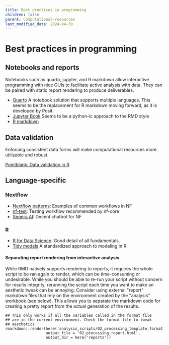 ```yaml
---
title: Best practices in programming
children: false
parent: Computational-resources
last_modified_date: 2024-04-30
---
```


# Best practices in programming

## Notebooks and reports

Notebooks such as quarto, jupyter, and R markdown allow interactive programming with nice GUIs to facilitate active analysis with data. They can be paired with static report rendering to produce deliverables.

- [Quarto](https://quarto.org/) A notebook solution that supports multiple languages. This seems to be the replacement for R markdown moving forward, as it is developed by Posit. 
- [Jupyter Book](https://jupyterbook.org/en/stable/intro.html) Seems to be a python-ic approach to the RMD style
- [R markdown](https://rmarkdown.rstudio.com/) 

## Data validation

Enforcing consistent data forms will make computational resources more utilizable and robust.

[Pointblank: Data validation in R](https://github.com/rstudio/pointblank)

## Language-specific

### Nextflow


- [Nextflow patterns](https://nextflow-io.github.io/patterns/): Examples of common workflows in NF
- [nf-test](https://www.nf-test.com/): Testing workflow recommended by nf-core
- [Seqera AI](https://seqera.io/ask-ai/chat): Decent chatbot for NF 

### R

- [R for Data Science](https://r4ds.hadley.nz/): Good detail of all fundamentals.
- [Tidy models](https://www.tidymodels.org/start/models/) A standardized approach to modeling in R

#### Separating report rendering from interactive analysis

While RMD natively supports rendering to reports, it requires the whole script to be ran again to render, which can be time-consuming or undesirable. While you should be able to re-run your script without concern for results integrity, rerunning the script each time you want to make an aesthetic tweak can be annoying. Consider using external "report" markdown files that rely on the environment created by the "analysis" workbook (see below). This allows you to separate the markdown code for creating a pretty report from the actual generation of the results. 

```{r}
## This only works if all the variables called in the format file 
## are in the current environment. Check the format file to tweak
## aesthetics 
rmarkdown::render(here('analysis_scripts/02_processing_template.format.Rmd'),
                  output_file = '02_processing_report.html',
                  output_dir = here('reports'))
```
